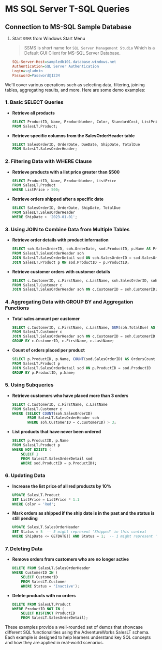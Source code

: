 # MS SQL Server T-SQL Queries

## Connection to MS-SQL Sample Database 

1.  Start `SSMS` from Windows Start Menu

    > SSMS is short name for `SQL Server Management Studio` Which is a Default GUI Client for MS-SQL Server Database.

    ```ini
    SQL-Server-Host=sampledb101.database.windows.net
    Authentication=SQL Server Authentication
    Login=sqladmin
    Password=Password@1234      
    ```


We'll cover various operations such as selecting data, filtering, joining tables, aggregating results, and more. Here are some demo examples:

### 1. **Basic SELECT Queries**
   - **Retrieve all products**
     ```sql
     SELECT ProductID, Name, ProductNumber, Color, StandardCost, ListPrice, SellStartDate
     FROM SalesLT.Product;
     ```

   - **Retrieve specific columns from the SalesOrderHeader table**
     ```sql
     SELECT SalesOrderID, OrderDate, DueDate, ShipDate, TotalDue
     FROM SalesLT.SalesOrderHeader;
     ```

### 2. **Filtering Data with WHERE Clause**
   - **Retrieve products with a list price greater than $500**
     ```sql
     SELECT ProductID, Name, ProductNumber, ListPrice
     FROM SalesLT.Product
     WHERE ListPrice > 500;
     ```

   - **Retrieve orders shipped after a specific date**
     ```sql
     SELECT SalesOrderID, OrderDate, ShipDate, TotalDue
     FROM SalesLT.SalesOrderHeader
     WHERE ShipDate > '2023-01-01';
     ```

### 3. **Using JOIN to Combine Data from Multiple Tables**
   - **Retrieve order details with product information**
     ```sql
     SELECT soh.SalesOrderID, soh.OrderDate, sod.ProductID, p.Name AS ProductName, sod.OrderQty, sod.UnitPrice
     FROM SalesLT.SalesOrderHeader soh
     JOIN SalesLT.SalesOrderDetail sod ON soh.SalesOrderID = sod.SalesOrderID
     JOIN SalesLT.Product p ON sod.ProductID = p.ProductID;
     ```

   - **Retrieve customer orders with customer details**
     ```sql
     SELECT c.CustomerID, c.FirstName, c.LastName, soh.SalesOrderID, soh.OrderDate, soh.TotalDue
     FROM SalesLT.Customer c
     JOIN SalesLT.SalesOrderHeader soh ON c.CustomerID = soh.CustomerID;
     ```

### 4. **Aggregating Data with GROUP BY and Aggregation Functions**
   - **Total sales amount per customer**
     ```sql
     SELECT c.CustomerID, c.FirstName, c.LastName, SUM(soh.TotalDue) AS TotalSales
     FROM SalesLT.Customer c
     JOIN SalesLT.SalesOrderHeader soh ON c.CustomerID = soh.CustomerID
     GROUP BY c.CustomerID, c.FirstName, c.LastName;
     ```

   - **Count of orders placed per product**
     ```sql
     SELECT p.ProductID, p.Name, COUNT(sod.SalesOrderID) AS OrdersCount
     FROM SalesLT.Product p
     JOIN SalesLT.SalesOrderDetail sod ON p.ProductID = sod.ProductID
     GROUP BY p.ProductID, p.Name;
     ```

### 5. **Using Subqueries**
   - **Retrieve customers who have placed more than 3 orders**
     ```sql
     SELECT c.CustomerID, c.FirstName, c.LastName
     FROM SalesLT.Customer c
     WHERE (SELECT COUNT(soh.SalesOrderID) 
            FROM SalesLT.SalesOrderHeader soh 
            WHERE soh.CustomerID = c.CustomerID) > 3;
     ```

   - **List products that have never been ordered**
     ```sql
     SELECT p.ProductID, p.Name
     FROM SalesLT.Product p
     WHERE NOT EXISTS (
         SELECT 1 
         FROM SalesLT.SalesOrderDetail sod 
         WHERE sod.ProductID = p.ProductID);
     ```

### 6. **Updating Data**
   - **Increase the list price of all red products by 10%**
     ```sql
     UPDATE SalesLT.Product
     SET ListPrice = ListPrice * 1.1
     WHERE Color = 'Red';
     ```

   - **Mark orders as shipped if the ship date is in the past and the status is still pending**
     ```sql
     UPDATE SalesLT.SalesOrderHeader
     SET Status = 5  -- 5 might represent 'Shipped' in this context
     WHERE ShipDate <= GETDATE() AND Status = 1;  -- 1 might represent 'Pending'
     ```

### 7. **Deleting Data**
   - **Remove orders from customers who are no longer active**
     ```sql
     DELETE FROM SalesLT.SalesOrderHeader
     WHERE CustomerID IN (
         SELECT CustomerID 
         FROM SalesLT.Customer 
         WHERE Status = 'Inactive');
     ```

   - **Delete products with no orders**
     ```sql
     DELETE FROM SalesLT.Product
     WHERE ProductID NOT IN (
         SELECT DISTINCT ProductID 
         FROM SalesLT.SalesOrderDetail);
     ```

These examples provide a well-rounded set of demos that showcase different SQL functionalities using the AdventureWorks SalesLT schema. Each example is designed to help learners understand key SQL concepts and how they are applied in real-world scenarios.